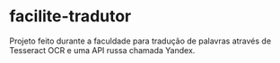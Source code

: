 # facilite-tradutor
Projeto feito durante a faculdade para tradução de palavras através de Tesseract OCR e uma API russa chamada Yandex.
